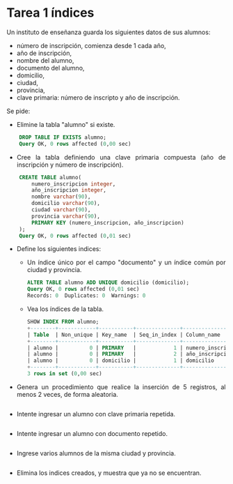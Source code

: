<div align="justify">

# Tarea 1 índices

Un instituto de enseñanza guarda los siguientes datos de sus alumnos:
 - número de inscripción, comienza desde 1 cada año,
 - año de inscripción,
 - nombre del alumno,
 - documento del alumno,
 - domicilio,
 - ciudad,
 - provincia,
 - clave primaria: número de inscripto y año de inscripción.

Se pide: 
- Elimine la tabla "alumno" si existe. 
```sql
    DROP TABLE IF EXISTS alumno;
    Query OK, 0 rows affected (0,00 sec)

```
- Cree la tabla definiendo una clave primaria compuesta (año de inscripción y número de 
inscripción).
```sql
    CREATE TABLE alumno(
        numero_inscripcion integer,
        año_inscripcion integer,
        nombre varchar(90),
        domicilio varchar(90),
        ciudad varchar(90),
        provincia varchar(90),
        PRIMARY KEY (numero_inscripcion, año_inscripcion)
    );
    Query OK, 0 rows affected (0,01 sec)

```
- Define los siguientes indices:
   - Un índice único por el campo "documento" y un índice común por ciudad y provincia.
        ```sql
        ALTER TABLE alumno ADD UNIQUE domicilio (domicilio);
        Query OK, 0 rows affected (0,01 sec)
        Records: 0  Duplicates: 0  Warnings: 0
        ```
    - Vea los índices de la tabla.
        ```sql
        SHOW INDEX FROM alumno;
        +--------+------------+-----------+--------------+--------------------+-----------+-------------+----------+--------+------+------------+---------+---------------+---------+------------+
        | Table  | Non_unique | Key_name  | Seq_in_index | Column_name        | Collation | Cardinality | Sub_part | Packed | Null | Index_type | Comment | Index_comment | Visible | Expression |
        +--------+------------+-----------+--------------+--------------------+-----------+-------------+----------+--------+------+------------+---------+---------------+---------+------------+
        | alumno |          0 | PRIMARY   |            1 | numero_inscripcion | A         |           0 |     NULL |   NULL |      | BTREE      |         |               | YES     | NULL       |
        | alumno |          0 | PRIMARY   |            2 | año_inscripcion    | A         |           0 |     NULL |   NULL |      | BTREE      |         |               | YES     | NULL       |
        | alumno |          0 | domicilio |            1 | domicilio          | A         |           0 |     NULL |   NULL | YES  | BTREE      |         |               | YES     | NULL       |
        +--------+------------+-----------+--------------+--------------------+-----------+-------------+----------+--------+------+------------+---------+---------------+---------+------------+
        3 rows in set (0,00 sec)

        ```
        
- Genera un procedimiento que realice la inserción de 5 registros, al menos 2 veces, de forma aleatoria.
    ```sql

    ```
- Intente ingresar un alumno con clave primaria repetida.
    ```sql

    ```
- Intente ingresar un alumno con documento repetido.
    ```sql
    
    ```
- Ingrese varios alumnos de la misma ciudad y provincia.
    ```sql
    
    ```
- Elimina los indices creados, y muestra que ya no se encuentran.
    ```sql
    
    ```

</div>